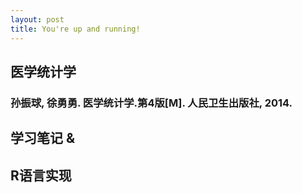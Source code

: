 ```yaml
---
layout: post
title: You're up and running!
---
```


## 医学统计学 
### 孙振球, 徐勇勇. 医学统计学.第4版[M]. 人民卫生出版社, 2014.
## 学习笔记 &
## R语言实现